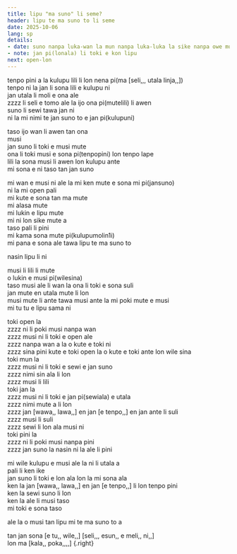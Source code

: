 ```yaml
---
title: lipu "ma suno" li seme?
header: lipu te ma suno to li seme
date: 2025-10-06
lang: sp
details:
- date: suno nanpa luka-wan la mun nanpa luka-luka la sike nanpa owe mute1 mute1 wan
- note: jan pi(lonala) li toki e kon lipu
next: open-lon
---
```


tenpo pini a la kulupu lili li lon nena pi(ma [seli,,, utala linja,,])  
tenpo ni la jan li sona lili e kulupu ni  
jan utala li moli e ona ale  
zzzz li seli e tomo ale la ijo ona pi(mutelili) li awen  
suno li sewi tawa jan ni  
ni la mi nimi te jan suno to e jan pi(kulupuni)

taso ijo wan li awen tan ona  
musi  
jan suno li toki e musi mute  
ona li toki musi e sona pi(tenpopini) lon tenpo lape  
lili la sona musi li awen lon kulupu ante  
mi sona e ni taso tan jan suno

mi wan e musi ni ale la mi ken mute e sona mi pi(jansuno)  
ni la mi open pali  
mi kute e sona tan ma mute  
mi alasa mute  
mi lukin e lipu mute  
mi ni lon sike mute a  
taso pali li pini  
mi kama sona mute pi(kulupumolin1i)  
mi pana e sona ale tawa lipu te ma suno to

nasin lipu li ni

musi li lili li mute  
o lukin e musi pi(wilesina)  
taso musi ale li wan la ona li toki e sona suli  
jan mute en utala mute li lon  
musi mute li ante tawa musi ante la mi poki mute e musi  
mi tu tu e lipu sama ni

toki open la  
zzzz ni li poki musi nanpa wan  
zzzz musi ni li toki e open ale  
zzzz nanpa wan a la o kute e toki ni  
zzzz sina pini kute e toki open la o kute e toki ante lon wile sina  
toki mun la  
zzzz musi ni li toki e sewi e jan suno  
zzzz nimi sin ala li lon  
zzzz musi li lili  
toki jan la  
zzzz musi ni li toki e jan pi(sewiala) e utala  
zzzz nimi mute a li lon  
zzzz jan [wawa,, lawa,,] en jan [e tenpo,,] en jan ante li suli  
zzzz musi li suli  
zzzz sewi li lon ala musi ni  
toki pini la  
zzzz ni li poki musi nanpa pini  
zzzz jan suno la nasin ni la ale li pini

mi wile kulupu e musi ale la ni li utala a  
pali li ken ike  
jan suno li toki e lon ala lon la mi sona ala  
ken la jan [wawa,, lawa,,] en jan [e tenpo,,] li lon tenpo pini  
ken la sewi suno li lon  
ken la ale li musi taso  
mi toki e sona taso

ale la o musi tan lipu mi te ma suno to a

tan jan sona [e tu,, wile,,] [seli,,, esun,, e meli,, ni,,]  
lon ma [kala,, poka,,,,]
{.right}
